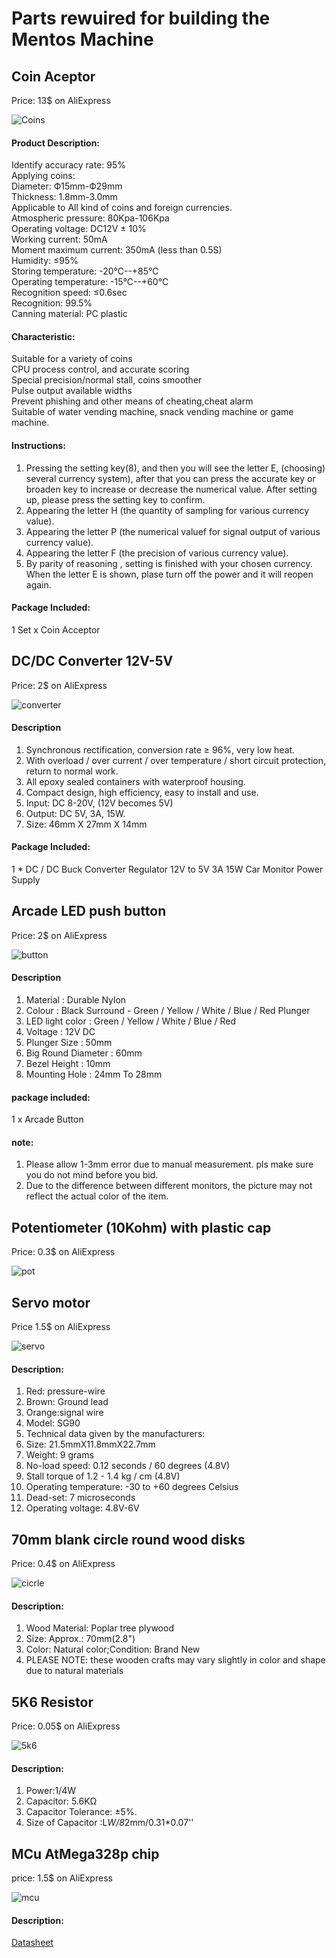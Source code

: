 # Parts rewuired for building the Mentos Machine

## Coin Aceptor
Price: 13$ on AliExpress

![Coins](https://raw.githubusercontent.com/gabik/avr/master/MentosMachne/images/coinacceptor.jpg)

#### Product Description:
Identify accuracy rate: 95%  
Applying coins:  
Diameter: Ф15mm-Ф29mm  
Thickness: 1.8mm-3.0mm  
Applicable to All kind of coins and foreign currencies.  
Atmospheric pressure: 80Kpa-106Kpa  
Operating voltage: DC12V ± 10%  
Working current: 50mA  
Moment maximum current: 350mA (less than 0.5S)  
Humidity: ≤95%  
Storing temperature: -20℃--+85℃  
Operating temperature: -15℃--+60℃  
Recognition speed: ≤0.6sec  
Recognition: 99.5%  
Canning material: PC plastic  

#### Characteristic:
Suitable for a variety of coins  
CPU process control, and accurate scoring  
Special precision/normal stall, coins smoother  
Pulse output available widths  
Prevent phishing and other means of cheating,cheat alarm  
Suitable of water vending machine, snack vending machine or game machine.  

#### Instructions:
1.    Pressing the setting key(8), and then you will see the letter E, (choosing) several currency system),
      after that you can press the accurate key or broaden key to increase or decrease the numerical value.
      After setting up, please press the setting key to confirm.
1.    Appearing the letter H (the quantity of sampling for various currency value).
1.    Appearing the letter P (the numerical valuef for signal output of various currency value).
1.    Appearing the letter F (the precision of various currency value).
1.    By parity of reasoning , setting is finished with your chosen currency.
      When the letter E is shown, plase turn off the power and it will reopen again.

#### Package Included:
1 Set x Coin Acceptor

## DC/DC Converter 12V-5V 
Price: 2$ on AliExpress

![converter](https://raw.githubusercontent.com/gabik/avr/master/MentosMachne/images/12v5v.png)

#### Description
1.    Synchronous rectification, conversion rate ≥ 96%, very low heat.
1.    With overload / over current / over temperature / short circuit protection, return to normal work.
1.    All epoxy sealed containers with waterproof housing.
1.    Compact design, high efficiency, easy to install and use.
1.    Input: DC 8-20V, (12V becomes 5V)
1.    Output: DC 5V, 3A, 15W.
1.    Size: 46mm X 27mm X 14mm
 
#### Package Included:
1 * DC / DC Buck Converter Regulator 12V to 5V 3A 15W Car Monitor Power Supply

## Arcade LED push button
Price: 2$ on AliExpress

![button](https://raw.githubusercontent.com/gabik/avr/master/MentosMachne/images/button.png)

#### Description
1.    Material : Durable Nylon
1.    Colour : Black Surround - Green / Yellow / White / Blue / Red Plunger
1.    LED light color : Green / Yellow / White / Blue / Red
1.    Voltage : 12V DC
1.    Plunger Size : 50mm
1.    Big Round Diameter : 60mm
1.    Bezel Height : 10mm
1.    Mounting Hole : 24mm To 28mm


#### package included:
1 x Arcade Button

#### note:
1.    Please allow 1-3mm error due to manual measurement. pls make sure you do not mind before you bid.
1.    Due to the difference between different monitors, the picture may not reflect the actual color of the item.

## Potentiometer (10Kohm) with plastic cap
Price: 0.3$ on AliExpress

![pot](https://raw.githubusercontent.com/gabik/avr/master/MentosMachne/images/pot.png)

## Servo motor
Price 1.5$ on AliExpress

![servo](https://raw.githubusercontent.com/gabik/avr/master/MentosMachne/images/servo.png)

#### Description:
1.    Red: pressure-wire
1.    Brown: Ground lead
1.    Orange:signal wire
1.    Model: SG90
1.    Technical data given by the manufacturers:
1.    Size: 21.5mmX11.8mmX22.7mm
1.    Weight: 9 grams
1.    No-load speed: 0.12 seconds / 60 degrees (4.8V)
1.    Stall torque of 1.2 - 1.4 kg / cm (4.8V)
1.    Operating temperature: -30 to +60 degrees Celsius
1.    Dead-set: 7 microseconds
1.    Operating voltage: 4.8V-6V

## 70mm blank circle round wood disks
Price: 0.4$ on AliExpress

![cicrle](https://raw.githubusercontent.com/gabik/avr/master/MentosMachne/images/circle.png)

#### Description:
1.    Wood Material: Poplar tree plywood
1.    Size: Approx.: 70mm(2.8")
1.    Color: Natural color;Condition: Brand New
1.    PLEASE NOTE: these wooden crafts may vary slightly in color and shape due to natural materials

## 5K6 Resistor
Price: 0.05$ on AliExpress

![5k6](https://raw.githubusercontent.com/gabik/avr/master/MentosMachne/images/5k6.png)

#### Description:
1.    Power:1/4W
1.    Capacitor: 5.6KΩ
1.    Capacitor Tolerance: ±5%.
1.    Size of Capacitor :L*W/8*2mm/0.31*0.07''

## MCu AtMega328p chip
price: 1.5$ on AliExpress

![mcu](https://raw.githubusercontent.com/gabik/avr/master/MentosMachne/images/mcu.png)

#### Description:
[Datasheet](https://www.sparkfun.com/datasheets/Components/SMD/ATMega328.pdf)
